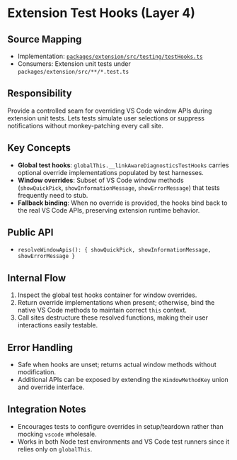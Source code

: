# Extension Test Hooks (Layer 4)

## Source Mapping
- Implementation: [`packages/extension/src/testing/testHooks.ts`](../../../packages/extension/src/testing/testHooks.ts)
- Consumers: Extension unit tests under `packages/extension/src/**/*.test.ts`

## Responsibility
Provide a controlled seam for overriding VS Code window APIs during extension unit tests. Lets tests simulate user selections or suppress notifications without monkey-patching every call site.

## Key Concepts
- **Global test hooks**: `globalThis.__linkAwareDiagnosticsTestHooks` carries optional override implementations populated by test harnesses.
- **Window overrides**: Subset of VS Code window methods (`showQuickPick`, `showInformationMessage`, `showErrorMessage`) that tests frequently need to stub.
- **Fallback binding**: When no override is provided, the hooks bind back to the real VS Code APIs, preserving extension runtime behavior.

## Public API
- `resolveWindowApis(): { showQuickPick, showInformationMessage, showErrorMessage }`

## Internal Flow
1. Inspect the global test hooks container for window overrides.
2. Return override implementations when present; otherwise, bind the native VS Code methods to maintain correct `this` context.
3. Call sites destructure these resolved functions, making their user interactions easily testable.

## Error Handling
- Safe when hooks are unset; returns actual window methods without modification.
- Additional APIs can be exposed by extending the `WindowMethodKey` union and override interface.

## Integration Notes
- Encourages tests to configure overrides in setup/teardown rather than mocking `vscode` wholesale.
- Works in both Node test environments and VS Code test runners since it relies only on `globalThis`.
